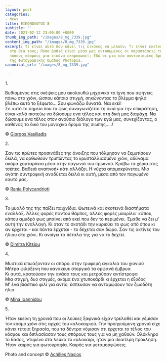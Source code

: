 ```yaml
---
layout: post
categories:
- News
title: ΕΙΚΟΝΟΛΟΓΟΙ 8
subtitle: ''
date: 2021-02-12 23:00:00 +0000
thumb_img_path: "/images/8_mg_7339.jpg"
content_img_path: "/images/8_mg_7339.jpg"
excerpt: Τι είναι αυτό που κάνει τις εικόνες να μιλούν; Τι είναι εκείνο που γεννιέται
  στη θέα τους; Πόσο βαθιά είναι μέσα μας εντυπωμένες οι παραστάσεις του κόσμου και
  πόσους κόσμους μια εικόνα εκπροσωπεί; Εδώ σε μια νέα συντονισμένη δράση με μέλη
  της Φωτογραφικής Ομάδας Photopia.
canonical_url: "/images/8_mg_7339.jpg"

---
```

1\.

Βυθισμένος στις σκέψεις μου ακολουθώ μηχανικά τα ίχνη που αφήνεις πάνω στο χιόνι, ώσπου κάποια στιγμή, σηκώνοντας το βλέμμα ψηλά βλέπω αυτό το ξέφωτο... Σου φωνάζω δυνατά. Ναι εκεί!  
Σε αυτό το σημείο που το φως συναγωνίζεται τη σκιά για την επικράτηση, είναι καλά πιστεύω να δώσουμε ενα τέλος και στη δική μας διαμάχη. Να δώσουμε ενα τέλος στον ανούσιο διάλογο των εγώ μας, συνεχίζοντας, ο καθένας το δικό του μοναχικό δρόμο της σιωπής…..!

© <a href="https://www.facebook.com/gvasiliadis" target="blank"> Giorgos Vasiliadis</a>

2\.

Σαν τις πρώτες πρασινάδες της άνοιξης που τόλμησαν να ξεμυτίσουν δειλά, να ορθωθούν τρυπώντας το κρυσταλλιασμένο χιόνι, αδύναμα ακόμα χορταράκια μέσα στην παγωνιά του πρωινού. Kρύβω τα χέρια στις τσέπες. Bαθειά αναπνοή• κάτι αλλάζει. H νύχτα απομακρύνεται. Mια αγάπη συντροφική αναδύεται δειλά κι αυτή, μέσα από τον παγωμένο εαυτό μας.

© <a href="https://www.facebook.com/profile.php?id=100008460452394" target="blank"> Rania Polycandrioti</a>

3\.

Το μυαλό της της παίζει παιχνίδια. Φωτεινά και σκοτεινά διαστήματα εναλλάξ. Άλλες φορές παντού θάμπος, άλλες φορές μαυρίλα﮲ κάπου, κάπου αμυδρό φως μπαίνει από εκεί που δεν το περιμένει. Έμαθε να ζει μ’ αυτή την εναλλαγή. Κι όταν το σκοτάδι την κυριεύει το φως από όπου κι αν έρχεται - και πάντα έρχεται - το δέχεται σαν δώρο. Σαν τις ακτίνες του ήλιου στο χιόνι. Κι ανοίγει τα πέταλα της για να το δεχτεί.

© <a href="https://www.facebook.com/dimitra.kitsiou" target="blank"> Dimitra Kitsiou</a>

4\.

Μυστικά επωάζονταν οι σπόροι στην τρυφερή αγκαλιά του χιονιού  
Μήτρα φιλόξενη που κανάκευε στοργικά τα ορφανά έμβρυα  
Κι αυτά, κρατούσαν την ανάσα τους και μετρούσαν αντίστροφα  
Μια στιγμή, δυο στιγμές, ακόμα ένα χτυποκάρδι κι έρχεται η έξοδος  
Μ’ ένα βιαστικό φιλί για αντίο, έσπευσαν να ανταμώσουν τον ζωοδότη ήλιο

© <a href="https://www.facebook.com/mina.ioannidou.58" target="blank"> Mina Ioannidou </a>

5\.

Ήταν εκείνη τη χρονιά που οι λεύκες ξαφνικά είχαν τρελαθεί και γέμισαν τον κόσμο χιόνι στις αρχές του καλοκαιριού. Την προηγούμενη χρονιά είχε κάνει τέτοια ξηρασία, που τα δέντρα νόμισαν ότι έρχεται το τέλος του κόσμου και διπλασίασαν τους σπόρους τους για να μη χαθούν. Ολόκληρο το δάσος, ντυμένο στα λευκά το καλοκαίρι, ήταν μια ιδιαίτερη πρόκληση. Ήταν καιρός για φωτογραφία. Καιρός για μεταμορφώσεις.

Photo and concept © <a href="https://anikon.org/" target="blank">Achilles Nasios</a>